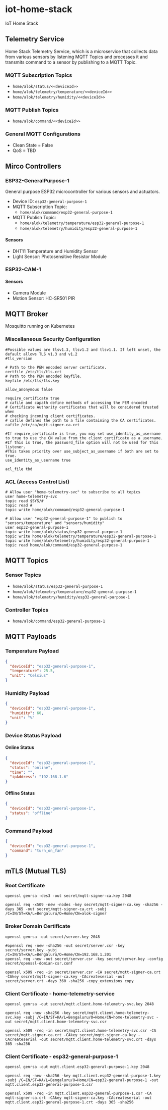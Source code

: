 # iot-home-stack
IoT Home Stack

## Telemetry Service
Home Stack Telemetry Service, which is a microservice that collects data from various sensors by listening MQTT Topics and processes it and transmits command to a sensor by publishing to a MQTT Topic.
### MQTT Subscription Topics
  - `home/alok/status/<<deviceId>>`
  - `home/alok/telemetry/temperature/<<deviceId>>`
  - `home/alok/telemetry/humidity/<<deviceId>>`
### MQTT Publish Topics
  - `home/alok/command/<<deviceId>>`
### General MQTT Configurations
- Clean State = False
- QoS = TBD
## Mirco Controllers
### ESP32-GeneralPurpose-1
General purpose ESP32 microcontroller for various sensors and actuators.
- Device ID: `esp32-general-purpose-1`
- MQTT Subscription Topic: 
  - `home/alok/command/esp32-general-purpose-1`
- MQTT Publish Topic: 
  - `home/alok/telemetry/temperature/esp32-general-purpose-1`
  - `home/alok/telemetry/humidity/esp32-general-purpose-1`
#### Sensors
- DHT11 Temperature and Humidity Sensor
- Light Sensor: Photosensitive Resistor Module
### ESP32-CAM-1
#### Sensors
- Camera Module
- Motion Sensor: HC-SR501 PIR
## MQTT Broker
Mosquitto running on Kubernetes
### Miscellaneous Security Configuration
```text
#Possible values are tlsv1.3, tlsv1.2 and tlsv1.1. If left unset, the default allows TLS v1.3 and v1.2
#tls_version

# Path to the PEM encoded server certificate.
certfile /etc/tls/tls.crt
# Path to the PEM encoded keyfile.
keyfile /etc/tls/tls.key

allow_anonymous false

require_certificate true
# cafile and capath define methods of accessing the PEM encoded
# Certificate Authority certificates that will be considered trusted when
# checking incoming client certificates.
# cafile defines the path to a file containing the CA certificates.
cafile /etc/ca/mqtt-signer-ca.crt

#If require_certificate is true, you may set use_identity_as_username to true to use the CN value from the client certificate as a username. 
#If this is true, the password_file option will not be used for this listener.
#This takes priority over use_subject_as_username if both are set to true.
use_identity_as_username true

acl_file tbd
```
### ACL (Access Control List)
```text
# Allow user "home-telemetry-svc" to subscribe to all topics
user home-telemetry-svc
topic read $SYS/#
topic read #
topic write home/alok/command/esp32-general-purpose-1

# Allow user "esp32-general-purpose-1" to publish to "sensors/temperature" and "sensors/humidity"
user esp32-general-purpose-1
topic write home/alok/status/esp32-general-purpose-1
topic write home/alok/telemetry/temperature/esp32-general-purpose-1
topic write home/alok/telemetry/humidity/esp32-general-purpose-1
topic read home/alok/command/esp32-general-purpose-1
```
## MQTT Topics
### Sensor Topics
- `home/alok/status/esp32-general-purpose-1`
- `home/alok/telemetry/temperature/esp32-general-purpose-1`
- `home/alok/telemetry/humidity/esp32-general-purpose-1`
### Controller Topics
- `home/alok/command/esp32-general-purpose-1`
## MQTT Payloads
### Temperature Payload
```json
{
  "deviceId": "esp32-general-purpose-1",
  "temperature": 25.5,
  "unit": "Celsius"
}
```
### Humidity Payload
```json
{
  "deviceId": "esp32-general-purpose-1",
  "humidity": 60,
  "unit": "%"
}
```
### Device Status Payload
#### Online Status
```json
{
  "deviceId": "esp32-general-purpose-1",
  "status": "online",
  "time": "",
  "ipAddress": "192.168.1.6"
}
```
#### Offline Status
```json
{
  "deviceId": "esp32-general-purpose-1",
  "status": "offline"
}
```
### Command Payload
```json
{
  "deviceId": "esp32-general-purpose-1",
  "command": "turn_on_fan"
}
```
## mTLS (Mutual TLS)

### Root Certificate
```shell
openssl genrsa -des3 -out secret/mqtt-signer-ca.key 2048
```
```shell
openssl req -x509 -new -nodes -key secret/mqtt-signer-ca.key -sha256 -days 365 -out secret/mqtt-signer-ca.crt -subj /C=IN/ST=KA/L=Bengaluru/O=Home/CN=alok-signer
```
### Broker Domain Certificate
```shell
openssl genrsa -out secret/server.key 2048
```
```shell
#openssl req -new -sha256 -out secret/server.csr -key secret/server.key -subj /C=IN/ST=KA/L=Bengaluru/O=Home/CN=192.168.1.201
openssl req -new -out secret/server.csr -key secret/server.key -config secret/openssl-domian-csr.conf
```
```shell
openssl x509 -req -in secret/server.csr -CA secret/mqtt-signer-ca.crt -CAkey secret/mqtt-signer-ca.key -CAcreateserial -out secret/server.crt -days 360 -sha256 -copy_extensions copy
```
### Client Certificate - home-telemetry-service
```shell
openssl genrsa -out secret/mqtt.client.home-telemetry-svc.key 2048
```
```shell
openssl req -new -sha256 -key secret/mqtt.client.home-telemetry-svc.key -subj /C=IN/ST=KA/L=Bengaluru/O=Home/CN=home-telemetry-svc -out secret/mqtt.client.home-telemetry-svc.csr
```
```shell
openssl x509 -req -in secret/mqtt.client.home-telemetry-svc.csr -CA secret/mqtt-signer-ca.crt -CAkey secret/mqtt-signer-ca.key -CAcreateserial -out secret/mqtt.client.home-telemetry-svc.crt -days 365 -sha256
```
### Client Certificate - esp32-general-purpose-1
```shell
openssl genrsa -out mqtt.client.esp32-general-purpose-1.key 2048
```
```shell
openssl req -new -sha256 -key mqtt.client.esp32-general-purpose-1.key -subj /C=IN/ST=KA/L=Bengaluru/O=Home/CN=esp32-general-purpose-1 -out mqtt.client.esp32-general-purpose-1.csr
```
```shell
openssl x509 -req -in mqtt.client.esp32-general-purpose-1.csr -CA mqtt-signer-ca.crt -CAkey mqtt-signer-ca.key -CAcreateserial -out mqtt.client.esp32-general-purpose-1.crt -days 365 -sha256
```